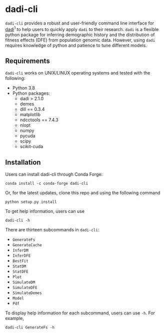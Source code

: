 # dadi-cli

`dadi-cli` provides a robust and user-friendly command line interface for [dadi](https://dadi.readthedocs.io)<sup>1</sup> to help users to quickly apply `dadi` to their research. `dadi` is a flexible python package for inferring demographic history and the distribution of fitness effects (DFE) from population genomic data. However, using `dadi` requires knowledge of python and patience to tune different models.

## Requirements

`dadi-cli` works on UNIX/LINUX operating systems and tested with the following:

- Python 3.8
- Python packages:
	- dadi > 2.1.0
	- demes
	- dill == 0.3.4
	- matplotlib
	- ndcctools == 7.4.3
	- nlopt
	- numpy
	- pycuda
	- scipy
	- scikit-cuda

## Installation

Users can install dadi-cli through Conda Forge:
```
conda install -c conda-forge dadi-cli
```

Or, for the latest updates, clone this repo and using the following command

```         
python setup.py install
```

To get help information, users can use

```         
dadi-cli -h
```

There are thirteen subcommands in `dadi-cli`: 
- `GenerateFs` 
- `GenerateCache` 
- `InferDM` 
- `InferDFE` 
- `BestFit` 
- `StatDM` 
- `StatDFE` 
- `Plot` 
- `SimulateDM` 
- `SimulateDFE` 
- `SimulateDemes` 
- `Model` 
- `Pdf`

To display help information for each subcommand, users can use `-h`. For example,

```         
dadi-cli GenerateFs -h
```
